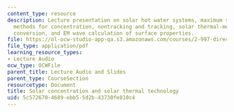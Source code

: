```yaml
---
content_type: resource
description: Lecture presentation on solar hot water systems, maximum solar concentration,
  methods for concentration, nontracking and tracking, solar thermal-mechanical energy
  conversion, and EM wave calculation of surface properties.
file: https://ol-ocw-studio-app-qa.s3.amazonaws.com/courses/2-997-direct-solar-thermal-to-electrical-energy-conversion-technologies-fall-2009/5c5726704689ebb55d2b43730fe810c4_MIT2_997F09_lec09.pdf
file_type: application/pdf
learning_resource_types:
- Lecture Audio
ocw_type: OCWFile
parent_title: Lecture Audio and Slides
parent_type: CourseSection
resourcetype: Document
title: Solar concentration and solar thermal technology
uid: 5c572670-4689-ebb5-5d2b-43730fe810c4
---
```

